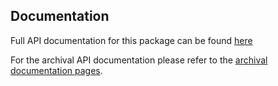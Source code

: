 [//]: # (Readme partial used by an markdown readme page)

## Documentation

Full API documentation for this package can be found [here](TODO)

For the archival API documentation please refer to the [archival documentation pages](https://thefill.github.io/jetli/archive "API documentations for the archival versions").
